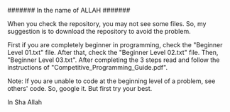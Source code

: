 ####### In the name of ALLAH #######

When you check the repository, you may not see some files. So, my suggestion is to download the repository to avoid the problem.

First if you are completely beginner in programming, check the "Beginner Level 01.txt" file.
After that, check the "Beginner Level 02.txt" file. Then, "Beginner Level 03.txt". After completing the 3 steps read and follow the instructions of "Competitive_Programming_Guide.pdf".

Note: If you are unable to code at the beginning level of a problem, see others' code. So, google it. But first try your best.

In Sha Allah
